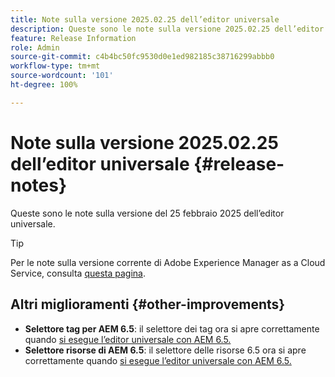 ```yaml
---
title: Note sulla versione 2025.02.25 dell’editor universale
description: Queste sono le note sulla versione 2025.02.25 dell’editor universale.
feature: Release Information
role: Admin
source-git-commit: c4b4bc50fc9530d0e1ed982185c38716299abbb0
workflow-type: tm+mt
source-wordcount: '101'
ht-degree: 100%

---
```



# Note sulla versione 2025.02.25 dell’editor universale {#release-notes}

Queste sono le note sulla versione del 25 febbraio 2025 dell’editor universale.

>[!TIP]
>
>Per le note sulla versione corrente di Adobe Experience Manager as a Cloud Service, consulta [questa pagina](/help/release-notes/release-notes-cloud/release-notes-current.md).

## Altri miglioramenti {#other-improvements}

* **Selettore tag per AEM 6.5**: il selettore dei tag ora si apre correttamente quando [si esegue l’editor universale con AEM 6.5.](https://experienceleague.adobe.com/it/docs/experience-manager-65/content/implementing/developing/headless/universal-editor/introduction)
* **Selettore risorse di AEM 6.5**: il selettore delle risorse 6.5 ora si apre correttamente quando [si esegue l’editor universale con AEM 6.5.](https://experienceleague.adobe.com/it/docs/experience-manager-65/content/implementing/developing/headless/universal-editor/introduction)
